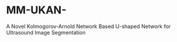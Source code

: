 # MM-UKAN-
A Novel Kolmogorov-Arnold Network Based U-shaped Network for Ultrasound Image Segmentation
